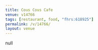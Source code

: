 ```yaml
---
title: Cous Cous Cafe
venue: v14766
tags: [restaurant, food, "fhrs:618925"]
permalink: /v/14766/
layout: venue
---
```

null